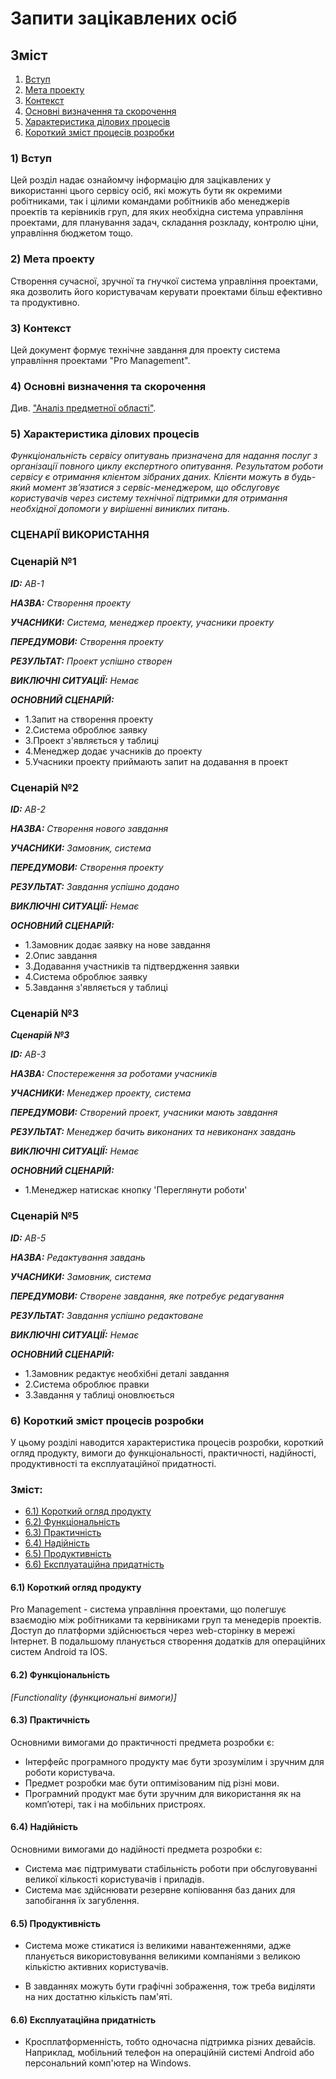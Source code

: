 # Запити зацікавлених осіб

## Зміст

1. [Вступ](#intro)
2. [Мета проекту](#target)   
3. [Контекст](#context)
4. [Основні визначення та скорочення](#mainDef)
5. [Характеристика ділових процесів](#characteristic)
6. [Короткий зміст процесів розробки](#shortContent)       

### <a name ="intro">1) Вступ</a>

Цей розділ надає ознайомчу інформацію для зацікавлених у використанні цього сервісу осіб, які можуть бути як окремими робітниками, так і цілими командами робітників або менеджерів проектів та керівників груп, для яких необхідна система управління проектами, для планування задач, складання розкладу, контролю ціни, управління бюджетом тощо.

### <a name ="target">2) Мета проекту </a>

Створення сучасної, зручної та гнучкої система управління проектами, яка дозволить його користувачам керувати проектами більш ефективно та продуктивно.

### <a name ="context">3) Контекст </a>

Цей документ формує технічне завдання для проекту система управління проектами "Pro Management".


###  <a name ="mainDef">4) Основні визначення та скорочення </a>

Див. ["Аналіз предметної області"](https://github.com/xpadx1/project-management-system/blob/master/docs/requirements/state-of-the-art.md).


### <a name ="characteristic">5) Характеристика ділових процесів </a>

*Функціональність сервісу опитувань призначена для надання послуг з організації повного циклу експертного опитування. Результатом роботи сервісу є отримання клієнтом зібраних даних. Клієнти можуть в будь-який момент зв’язатися з сервіс-менеджером, що обслуговує користувачів через систему технічної підтримки для отримання необхідної допомоги у вирішенні виниклих питань.*

### СЦЕНАРІЇ ВИКОРИСТАННЯ

### Сценарій №1
   
***ID:*** *AB-1*
    
***НАЗВА:*** *Створення проекту*
    
***УЧАСНИКИ:*** *Система, менеджер проекту, учасники проекту*

***ПЕРЕДУМОВИ:*** *Створення проекту*

***РЕЗУЛЬТАТ:*** *Проект успішно створен*

***ВИКЛЮЧНІ СИТУАЦІЇ:*** *Немає*

***ОСНОВНИЙ СЦЕНАРІЙ:*** 
* 1.Запит на створення проекту
* 2.Система оброблює заявку 
* 3.Проект з'являється у таблиці 
* 4.Менеджер додає учасників до проекту
* 5.Учасники проекту приймають запит на додавання в проект

### Сценарій №2
   
***ID:*** *AB-2*
    
***НАЗВА:*** *Cтворення нового завдання*
    
***УЧАСНИКИ:*** *Замовник, система*

***ПЕРЕДУМОВИ:*** *Створення проекту*

***РЕЗУЛЬТАТ:*** *Завдання успішно додано*

***ВИКЛЮЧНІ СИТУАЦІЇ:*** *Немає*

***ОСНОВНИЙ СЦЕНАРІЙ:*** 
* 1.Замовник додає заявку на нове завдання
* 2.Опис завдання
* 3.Додавання участників та підтвердження заявки 
* 4.Система оброблює заявку 
* 5.Завдання з'являється у таблиці 

### Сценарій №3

***Сценарій №3***
   
***ID:*** *AB-3*
    
***НАЗВА:*** *Спостереження за роботами учасників*
    
***УЧАСНИКИ:*** *Менеджер проекту, система*

***ПЕРЕДУМОВИ:*** *Створений проект, учасники мають завдання*

***РЕЗУЛЬТАТ:*** *Менеджер бачить виконаних та невиконанх завдань*

***ВИКЛЮЧНІ СИТУАЦІЇ:*** *Немає*

***ОСНОВНИЙ СЦЕНАРІЙ:*** 
* 1.Менеджер натискає кнопку 'Переглянути роботи'

### Сценарій №5
   
***ID:*** *AB-5*
    
***НАЗВА:*** *Редактування завдань*
    
***УЧАСНИКИ:*** *Замовник, система*

***ПЕРЕДУМОВИ:*** *Створене завдання, яке потребує редагування*

***РЕЗУЛЬТАТ:*** *Завдання успішно редактоване*

***ВИКЛЮЧНІ СИТУАЦІЇ:*** *Немає*

***ОСНОВНИЙ СЦЕНАРІЙ:*** 
* 1.Замовник редактує необхібні деталі завдання
* 2.Система оброблює правки
* 3.Завдання у таблиці оновлюється 



### <a name ="shortContent">6) Короткий зміст процесів розробки </a>

У цьому розділі наводится характеристика процесів розробки, короткий огляд продукту, вимоги до функціональності, практичності, надійності, продуктивності та експлуатаційної придатності.

### <strong>Зміст:</strong>
* [6.1) Короткий огляд продукту](#1)
* [6.2) Функціональність](#2)
* [6.3) Практичність](#3)
* [6.4) Надійність](#4)
* [6.5) Продуктивність](#5)
* [6.6) Експлуатаційна придатність](#6)

#### <a name ="1">6.1) Короткий огляд продукту</a>

Pro Management - система управління проектами, що полегшує взаємодію між робітниками та кервіниками груп та менедерів проектів. Доступ до платформи здійснюється через web-сторінку в мережі Інтернет. В подальшому планується створення додатків для операційних систем Android та IOS.


#### <a name="2">6.2) Функціональність</a>

*[Functionality (функциональні вимоги)]*

#### <a name="3">6.3) Практичність</a>

Основними вимогами до практичності предмета розробки є:

* Інтерфейс програмного продукту має бути зрозумілим і зручним для роботи користувача.
* Предмет розробки має бути оптимізованим під різні мови.
* Програмний продукт має бути зручним для використання як на комп’ютері, так і на мобільних пристроях.

#### <a name="4">6.4) Надійність</a>

Основними вимогами до надійності предмета розробки є:

* Система має підтримувати стабільність роботи при обслуговуванні великої кількості користувачів і приладів.
* Система має здійснювати резервне копіювання баз даних для запобігання їх загублення.

#### <a name="5">6.5) Продуктивність</a>

* Система може стикатися із великими навантеженнями, адже планується використовування великими компаніями з великою кількістю активних користувачів.

* В завданнях можуть бути графічні зображення, тож треба виділяти на них достатню кількість пам'яті.

#### <a name="6">6.6) Експлуатаційна придатність</a>

* Кросплатформенність, тобто одночасна підтримка різних девайсів. Наприклад, мобільний телефон на операційній системі Android або персональний комп'ютер на Windows.
